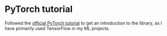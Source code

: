 # PyTorch tutorial

Followed the [official PyTorch tutorial](https://pytorch.org/tutorials/beginner/basics/intro.html) to get an introduction to the library, as I have primarily used TensorFlow in my ML projects.
